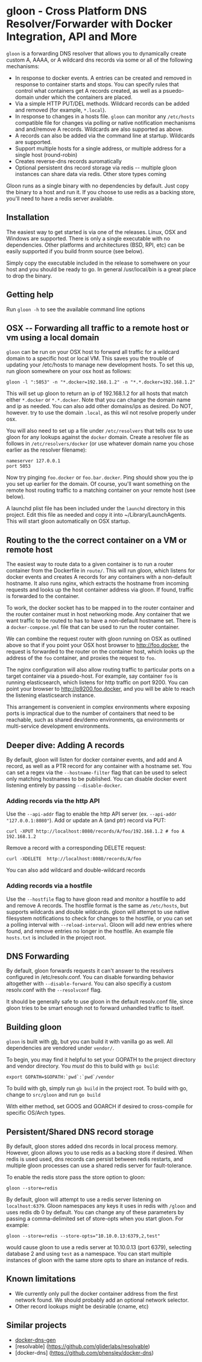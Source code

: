 # gloon -  Cross Platform DNS Resolver/Forwarder with Docker Integration, API and More

`gloon` is a forwarding DNS resolver that allows you to dynamically create custom A, AAAA,  or A wildcard dns
records via some or all of the following mechanisms:

* In response to docker events. A entries can be created and removed in response to container starts and stops. You can specify
rules that control what containers get A records created, as well as a psuedo-domain under which the containers are placed.
* Via a simple HTTP PUT/DEL methods. Wildcard records can be added and removed (for example, `*.local`).
* In response to changes in a hosts file. `gloon` can monitor any `/etc/hosts` compatible file for changes via polling or
native notification mechanisms and and/remove A records. Wildcards are also supported as above.
* A records can also be added via the command line at startup. Wildcards are supported.
* Support multiple hosts for a single address, or multiple address for a single host (round-robin)
* Creates reverse-dns records auromatically
* Optional persistent dns record storage via redis -- multiple gloon instances can share data via redis. Other store types coming


Gloon runs as a single binary with no dependencies by default. Just copy the binary to a host and run it. If you choose to use
redis as a backing store, you'll need to have a redis server available.

## Installation

The easiest way to get started is via one of the releases. Linux, OSX and Windows are supported. There is only a single executable
with no dependencies. Other platforms and architectures (BSD, RPI, etc) can be easily supported if you build fronm source (see below).

Simply copy the executable included in the release to somehwere on your host and you should be ready to go. In general /usr/local/bin is a great place to drop the binary.

## Getting help

Run `gloon -h` to see the available command line options

## OSX -- Forwarding all traffic to a remote host or vm using a local domain

`gloon` can be run on your OSX host to forward all traffic for a wildcard domain to a specific host or local VM. This saves
you the trouble of updating your /etc/hosts to manage new development hosts. To set this up, run gloon somewhere on your osx
host as follows:

    gloon -l ":5053" -n "*.docker=192.168.1.2" -n "*.*.docker=192.168.1.2"

This will set up gloon to return an ip of 192.168.1.2 for all hosts that match either `*.docker` or `*.*.docker`. Note that you can
change the domain name and ip as needed. You can also add other domains/ips as desired. Do NOT, however. try to use the domain `.local`, as
this wil not resolve properly under osx.

You will also need to set up a file under `/etc/resolvers`  that tells osx to use gloon for any lookups against the `docker` domain. Create a
resolver file as follows in `/etc/resolvers/docker` (or use whatever domain name you chose earlier as the resolver filename):

    nameserver 127.0.0.1
    port 5053

Now try pinging `foo.docker` or `foo.bar.docker`. Ping should show you the ip you set up earlier for the domain. Of course, you'll want something on the
remote host routing traffic to a  matching container on your remote host (see below).

A launchd plist file has been included under the `launchd` directory in this project. Edit this file as needed and copy it into ~/Library/LaunchAgents. This
will start gloon automatically on OSX startup.

## Routing to the the correct container on a VM or remote host

The easiest way to route data to a given container is to run a router container from the Dockerfile in `route/`. This will run gloon, which listens for docker events and creates A records for any containers with a non-default hostname. It also runs nginx, which extracts the hostname from incoming requests and looks up the host container address via gloon. If found, traffic is forwarded to the container. 

To work, the docker socket has to be mapped in to the router container and the router container must in host networking mode. Any container that we want traffic to be routed to has to have a non-default hostname set. There is a `docker-compose.yml` file that can be used to run the router container.

We can combine the request router  with gloon running on OSX as outlined above so that if you point your OSX host browser to http://foo.docker, the request is forwarded to the router on the container host, which looks up the address of the `foo` container, and proxies the request to `foo`.

The nginx configuration will also allow routing traffic to particular ports on a target container via a psuedo-host. For example, say container `foo` is running elasticsearch, which listens for http traffic on port 9200. You can point your browser to http://p9200.foo.docker, and you will be able to reach the listening elasticsearch instance.

This arrangement is convenient in complex environments where exposing ports is impractical due to the number of containers that need to be reachable, such as shared dev/demo environments, qa environments or multi-service development environments.

## Deeper dive: Adding A records

By default, gloon will listen for docker container events, and add and A record, as well as a PTR record for any container with a hostname set. You can set a regex via the `--hostname-filter` flag that can be used to select only matching hostnames to be published. You can disable docker event listening entirely by passing `--disable-docker`.

### Adding records via the http API

Use the `--api-addr` flag to enable the http API server (ex. `--api-addr "127.0.0.1:8080"`). Add or update an A (and ptr) record via PUT:

    curl -XPUT http://localhost:8080/records/A/foo/192.168.1.2 # foo A 192.168.1.2

Remove a record with a corresponding DELETE request:

    curl -XDELETE  http://localhost:8080/records/A/foo
    
You can also add wildcard and double-wildcard records

### Adding records via a hostfile

Use the `--hostfile` flag to have gloon read and monitor a hostfile  to add and remove A records. The hostfile format is the same as `/etc/hosts`, but supports wildcards and double wildcards. gloon will attempt to use native filesystem notifications to check for changes to the hostfile, or you can set a polling interval with `--reload-interval`. Gloon will add new entries where found, and remove entries no longer in the hostfile. An example file `hosts.txt` is included in the project root.

## DNS Forwarding

By default, gloon forwards requests it can't answer to the resolvers configured in /etc/resolv.conf. You can disable forwarding behavior altogether with `--disable-forward`.  You can also specifiy a custom resolv.conf with the `--resolvconf` flag.

It should be generally safe to use gloon in the default resolv.conf file, since gloon tries to be smart enough not to forward unhandled traffic to itself.

## Building gloon

`gloon` is built with [gb](https://github.com/constabulary/gb), but you can build it with vanilla go as well. All dependencies are vendored under `vendor/`.

To begin, you may find it helpful to set your GOPATH to the project directory and vendor directory. You *must* do this to build with `go build`:

    export GOPATH=$GOPATH:`pwd`:`pwd`/vendor

To build with gb, simply run `gb build` in the project root. To build with go, change to `src/gloon` and run `go build`

With either method, set GOOS and GOARCH if desired to cross-compile for specific OS/Arch types.

## Persistent/Shared DNS record storage

By default, gloon stores added dns records in local process memory. However, gloon allows you to use redis as a backing store if desired. When
redis is used used, dns records can persist between redis restarts, and multiple gloon processes can use a shared redis server for fault-tolerance.

To enable the redis store pass the store option to gloon:

    gloon --store=redis

By default, gloon will attempt to use a redis server listening on `localhost:6379`. Gloon namespaces any keys it uses in redis with `/gloon` and uses
redis db 0 by default. You can change any of these parameters by passing a comma-delimited set of store-opts when you start gloon. For example:

    gloon --store=redis --store-opts="10.10.0.13:6379,2,test"

would cause gloon to use a redis server at 10.10.0.13 (port 6379), selecting database 2 and using `test` as a namespace. You can start multiple
instances of gloon with the same store opts to share an instance of redis. 

## Known limitations

* We currently only pull the docker container address from the first network found. We should probably add an optional network selector.
* Other record lookups might be desirable (cname, etc)

## Similar projects

* [docker-dns-gen](https://github.com/jderusse/docker-dns-gen)
* [resolvable] (https://github.com/gliderlabs/resolvable)
* [docker-dns] (https://github.com/phensley/docker-dns)
